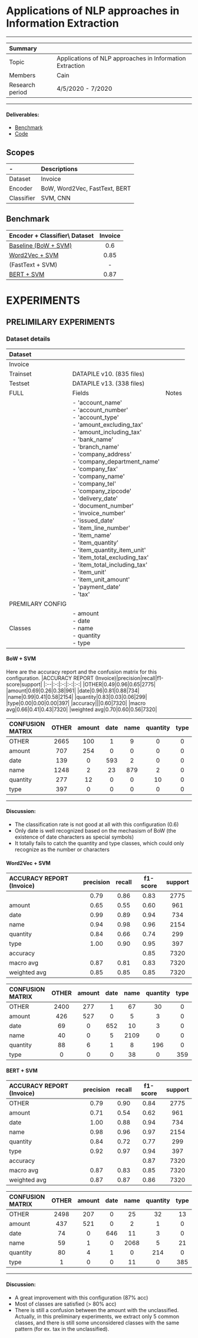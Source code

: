 # Applications of NLP approaches in Information Extraction
--------------------
|Summary ||
|:-|:-|
|Topic| Applications of NLP approaches in Information Extraction|
|Members| Cain|
|Research period| 4/5/2020 - 7/2020|
--------------------
#### Deliverables:
- [Benchmark](#benchmark)
- [Code]()


## Scopes
|-|Descriptions|
|:--|:--|
|Dataset| Invoice|
|Encoder| BoW, Word2Vec, FastText, BERT|
|Classifier| SVM, CNN|

## <a name="benchmark"> Benchmark </a>
|Encoder + Classifier\ Dataset| Invoice |
|:--------|:--:|
|[Baseline (BoW + SVM)](#bowsvm)| 0.6 |
| [Word2Vec + SVM](#w2vsvm)| 0.85 |
| (FastText + SVM)| - |
| [BERT + SVM](#bertsvm)| 0.87 |


# EXPERIMENTS
## PRELIMILARY EXPERIMENTS 
### <a name="dataset"> Dataset details </a>
|Dataset| ||
|:-|:-|:-|
|Invoice| | |
|Trainset | DATAPILE v10. (835 files)|| 
|Testset  | DATAPILE v13. (338 files)||
|FULL| Fields| Notes|
|| - 'account_name' <br> - 'account_number' <br> - 'account_type' <br> - 'amount_excluding_tax' <br> - 'amount_including_tax' <br> - 'bank_name' <br> - 'branch_name'<br> - 'company_address' <br> - 'company_department_name' <br> - 'company_fax' <br> - 'company_name' <br> - 'company_tel' <br> - 'company_zipcode' <br> - 'delivery_date' <br> - 'document_number' <br> - 'invoice_number' <br> - 'issued_date' <br> - 'item_line_number' <br> - 'item_name' <br> - 'item_quantity' <br> - 'item_quantity_item_unit' <br> - 'item_total_excluding_tax' <br> - 'item_total_including_tax' <br> - 'item_unit' <br> - 'item_unit_amount' <br> - 'payment_date' <br> - 'tax'||
|PREMILARY CONFIG|||
|Classes|- amount <br> - date <br> - name <br> - quantity <br> - type ||

#### <a name="bowsvm"> BoW + SVM </a>
Here are the accuracy report and the confusion matrix for this configuration.
|ACCURACY REPORT (Invoice)|precision|recall|f1-score|support|
|:--|:-:|:-:|:-:|:-:|
|OTHER|0.49|0.96|0.65|2775|
|amount|0.69|0.26|0.38|961|
|date|0.96|0.81|0.88|734|
|name|0.99|0.41|0.58|2154|
|quantity|0.83|0.03|0.06|299|
|type|0.00|0.00|0.00|397|
|accuracy|||0.60|7320|
|macro avg|0.66|0.41|0.43|7320|
|weighted avg|0.70|0.60|0.56|7320|

|CONFUSION MATRIX|OTHER|amount|date|name|quantity|type|
|:-|:-:|:-:|:-:|:-:|:-:|:-:|
|OTHER|2665|100|1|9|0|0|
|amount|707|254|0|0|0|0|
|date|139|0|593|2|0|0|
|name|1248|2|23|879|2|0|
|quantity|277|12|0|0|10|0|
|type|397|0|0|0|0|0|

-------
#### Discussion:
- The classification rate is not good at all with this configuration (0.6)
- Only date is well recognized based on the mechasism of BoW (the existence of date characters as special symbols)
- It totally fails to catch the quantity and type classes, which could only recognize as the number or characters

####  <a name="w2vsvm"> Word2Vec + SVM </a>

|ACCURACY REPORT (Invoice)|precision|recall|f1-score|support|
|:--|:-:|:-:|:-:|:-:|
|       |0.79   |0.86   |0.83   |2775   |
|amount |0.65   |0.55   |0.60   |961    |
|date   |0.99   |0.89   |0.94   |734    |
|name   |0.94   |0.98   |0.96   |2154   |
|quantity|0.84  |0.66   |0.74   |299    |
|type   |1.00   |0.90   |0.95   |397    |
|accuracy|      |       |0.85   |7320   |
|macro avg|0.87 |0.81   |0.83   |7320   |
|weighted avg|0.85|0.85 |0.85   |7320   |

|CONFUSION MATRIX|OTHER|amount|date|name|quantity|type|
|:-|:-:|:-:|:-:|:-:|:-:|:-:|
|OTHER  |2400| 277 |   1 |   67|   30 |  0 |
|amount |426 | 527 |   0 |    5|   3  |  0 |
|date   |69  |  0  | 652 |   10|   3  |  0 |
|name   |40  |  0  |   5 | 2109|   0  |  0 |
|quantity|88 |  6  |  1  |    8|  196 |  0 |
|type   |0   |  0  |    0|   38|    0 | 359|


#### <a name="bertsvm"> BERT + SVM </a>
|ACCURACY REPORT (Invoice)|precision|recall|f1-score|support|
|:--|:-:|:-:|:-:|:-:|
|OTHER|0.79|0.90|0.84|2775|
|amount|0.71|0.54|0.62|961|
|date|1.00|0.88|0.94|734|
|name|0.98|0.96|0.97|2154|
|quantity|0.84|0.72|0.77|299|
|type|0.92|0.97|0.94|397|
|accuracy|||0.87|7320|
|macro avg|0.87|0.83|0.85|7320|
|weighted avg|0.87|0.87|0.86|7320|

|CONFUSION MATRIX|OTHER|amount|date|name|quantity|type|
|:-|:-:|:-:|:-:|:-:|:-:|:-:|
|OTHER |2498|  207|    0|   25|   32|   13|
|amount|437 |  521|    0|    2|    1|    0|
|date  |74  |    0|  646|   11|    3|    0|
|name  |59  |    1|    0| 2068|    5|   21|
|quantity|80  |    4|    1|    0|  214|    0|
|type|1   |  0  |    0|   11|    0|  385|

------
#### Discussion:
- A great improvement with this configuration (87% acc)
- Most of classes are satisfied (> 80% acc)
- There is still a confusion between the amount with the unclassified. Actually, in this preliminary experiments, we extract only 5 common classes, and there is still some unconsidered classes with the same pattern (for ex. tax in the unclassified).